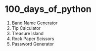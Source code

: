 # 100_days_of_python

1. Band Name Generator
2. Tip Calculator
3. Treasure Island
4. Rock Paper Scissors
5. Password Generator
